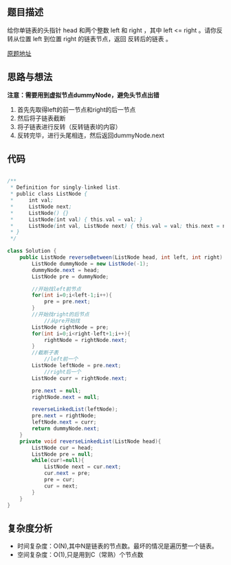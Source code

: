 ## 题目描述
给你单链表的头指针 head 和两个整数 left 和 right ，其中 left <= right 。请你反转从位置 left 到位置 right 的链表节点，返回 反转后的链表 。



[原题地址](https://leetcode-cn.com/problems/reverse-linked-list-ii/)

## 思路与想法

**注意：需要用到虚拟节点dummyNode，避免头节点出错**

1. 首先先取得left的前一节点和right的后一节点
2. 然后将子链表截断
3. 将子链表进行反转（反转链表Ⅰ的内容）
4. 反转完毕，进行头尾相连，然后返回dummyNode.next


## 代码  


```Java

/**
 * Definition for singly-linked list.
 * public class ListNode {
 *     int val;
 *     ListNode next;
 *     ListNode() {}
 *     ListNode(int val) { this.val = val; }
 *     ListNode(int val, ListNode next) { this.val = val; this.next = next; }
 * }
 */

class Solution {
    public ListNode reverseBetween(ListNode head, int left, int right) {
        ListNode dummyNode = new ListNode(-1);
        dummyNode.next = head;
        ListNode pre = dummyNode;

        //开始找left前节点
        for(int i=0;i<left-1;i++){
            pre = pre.next;
        }
        //开始找right的后节点
            //从pre开始找
        ListNode rightNode = pre;
        for(int i=0;i<right-left+1;i++){
            rightNode = rightNode.next;
        }
        //截断子表
            //left前一个
        ListNode leftNode = pre.next;
            //right后一个
        ListNode curr = rightNode.next;

        pre.next = null;
        rightNode.next = null;

        reverseLinkedList(leftNode);
        pre.next = rightNode;
        leftNode.next = curr;
        return dummyNode.next;
    }
    private void reverseLinkedList(ListNode head){
        ListNode cur = head;
        ListNode pre = null;
        while(cur!=null){
            ListNode next = cur.next;
            cur.next = pre;
            pre = cur;
            cur = next;
        }
    }
}


```

## 复杂度分析
- 时间复杂度：O(N),其中N是链表的节点数。最坏的情况是遍历整一个链表。
- 空间复杂度：O(1),只是用到C（常熟）个节点数